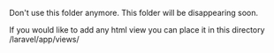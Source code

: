 Don't use this folder anymore.
This folder will be disappearing soon.

If you would like to add any html view you can place it in this directory /laravel/app/views/
